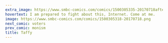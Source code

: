 ```yaml
---
extra_image: https://www.smbc-comics.com/comics/1500305335-20170718after.png
hovertext: I am prepared to fight about this, Internet. Come at me.
image: https://www.smbc-comics.com/comics/1500305318-20170718.png
next_comic: voters
prev_comic: monism
title: Taffy
---
```


